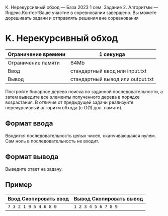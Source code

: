 K. Нерекурсивный обход — База 2023 1 сем. Задание 2. Алгоритмы — Яндекс.КонтестВаше участие в соревновании завершено. Вы можете дорешивать задачи и отправлять решения вне соревнования

# K. Нерекурсивный обход

| Ограничение времени | 1 секунда |
| --- | --- |
| Ограничение памяти | 64Mb |
| Ввод | стандартный ввод или input.txt |
| Вывод | стандартный вывод или output.txt |

Постройте бинарное дерево поиска по заданной последовательности, а затем выведите все элементы полученного дерева в порядке
возрастания. В отличие от предыдущей задачи реализуйте нерекурсивный алгоритм обхода (с O(1) доп. памяти).

## Формат ввода

Вводится последовательность целых чисел, оканчивающаяся нулем. Сам ноль в последовательность не входит.

## Формат вывода

Выведите ответ на задачу.

## Пример

| Ввод Скопировать ввод | Вывод Скопировать вывод |
| --- | --- |
| `7 3 2 1 9 5 4 6 8 0 ` | `1 2 3 4 5 6 7 8 9 ` |
